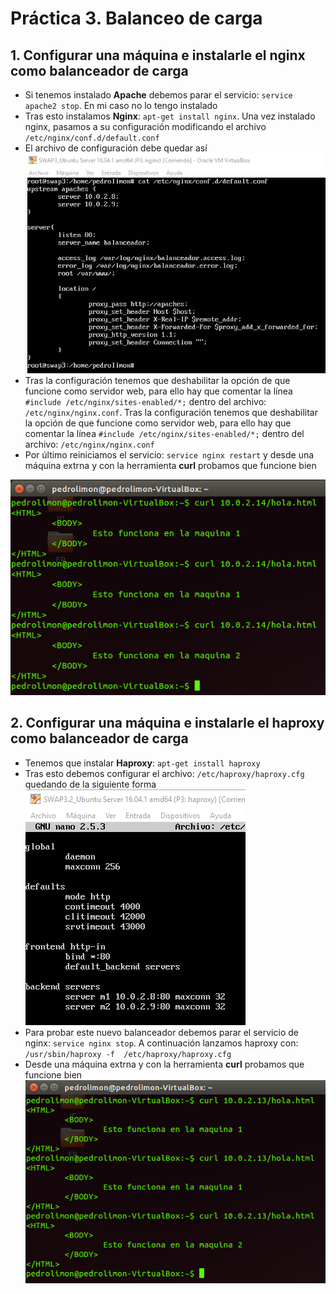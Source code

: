 
# Práctica 3. Balanceo de carga

## 1. Configurar una máquina e instalarle el nginx como balanceador de carga

- Si tenemos instalado **Apache** debemos parar el servicio: `service apache2 stop`. En mi caso no lo tengo instalado
- Tras esto instalamos **Nginx**: `apt-get install nginx`. Una vez instalado nginx, pasamos a su configuración modificando el archivo `/etc/nginx/conf.d/default.conf`
- El archivo de configuración debe quedar así
![img](https://github.com/pedrolimon/SWAP1617/blob/master/Practica3/confNginxRoundRobin.png)
- Tras la configuración tenemos que deshabilitar la opción de que funcione como servidor web, para ello hay que comentar la línea `#include /etc/nginx/sites-enabled/*;` dentro del archivo: `/etc/nginx/nginx.conf`. Tras la configuración tenemos que deshabilitar la opción de que funcione como servidor web, para ello hay que comentar la línea `#include /etc/nginx/sites-enabled/*;` dentro del archivo: `/etc/nginx/nginx.conf`
- Por último reiniciamos el servicio: `service nginx restart` y desde una máquina extrna y con la herramienta **curl** probamos que funcione bien

![img](https://github.com/pedrolimon/SWAP1617/blob/master/Practica3/curlNginx.png)

## 2. Configurar una máquina e instalarle el haproxy como balanceador de carga

- Tenemos que instalar **Haproxy**: `apt-get install haproxy`
- Tras esto debemos configurar el archivo: `/etc/haproxy/haproxy.cfg` quedando de la siguiente forma
![img](https://github.com/pedrolimon/SWAP1617/blob/master/Practica3/confHaproxyRoundRobin.png)
- Para probar este nuevo balanceador debemos parar el servicio de nginx: `service nginx stop`. A continuación lanzamos haproxy con: `/usr/sbin/haproxy -f  /etc/haproxy/haproxy.cfg`
- Desde una máquina extrna y con la herramienta **curl** probamos que funcione bien
![img](https://github.com/pedrolimon/SWAP1617/blob/master/Practica3/curlHaproxy.png)
